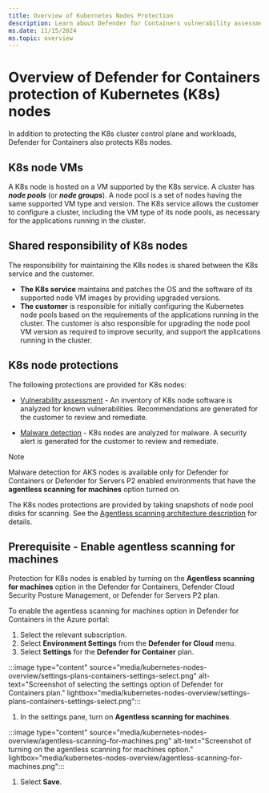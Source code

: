 ```yaml
---
title: Overview of Kubernetes Nodes Protection
description: Learn about Defender for Containers vulnerability assessment and malware detection for Kubernetes nodes.
ms.date: 11/15/2024
ms.topic: overview
---
```


# Overview of Defender for Containers protection of Kubernetes (K8s) nodes

In addition to protecting the K8s cluster control plane and workloads, Defender for Containers also protects K8s nodes.

## K8s node VMs

A K8s node is hosted on a VM supported by the K8s service. A cluster has ***node pools*** (or ***node groups***). A node pool is a set of nodes having the same supported VM type and version. The K8s service allows the customer to configure a cluster, including the VM type of its node pools, as necessary for the applications running in the cluster.

## Shared responsibility of K8s nodes

The responsibility for maintaining the K8s nodes is shared between the K8s service and the customer.

- **The K8s service** maintains and patches the OS and the software of its supported node VM images by providing upgraded versions.
- **The customer** is responsible for initially configuring the Kubernetes node pools based on the requirements of the applications running in the cluster. The customer is also responsible for upgrading the node pool VM version as required to improve security, and support the applications running in the cluster.

## K8s node protections

The following protections are provided for K8s nodes:

- [Vulnerability assessment](kubernetes-nodes-va.md) - An inventory of K8s node software is analyzed for known vulnerabilities. Recommendations are generated for the customer to review and remediate.

- [Malware detection](kubernetes-nodes-malware.md) - K8s nodes are analyzed for malware. A security alert is generated for the customer to review and remediate.

> [!Note]
> Malware detection for AKS nodes is available only for Defender for Containers or Defender for Servers P2 enabled environments that have the **agentless scanning for machines** option turned on.

The K8s nodes protections are provided by taking snapshots of node pool disks for scanning. See the [Agentless scanning architecture description](./concept-agentless-data-collection.md#how-agentless-scanning-works) for details.

## Prerequisite - Enable agentless scanning for machines

Protection for K8s nodes is enabled by turning on the **Agentless scanning for machines** option in the Defender for Containers, Defender Cloud Security Posture Management, or Defender for Servers P2 plan.

To enable the agentless scanning for machines option in Defender for Containers in the Azure portal:

1. Select the relevant subscription.
2. Select **Environment Settings** from the **Defender for Cloud** menu.
3. Select **Settings** for the **Defender for Container** plan.

:::image type="content" source="media/kubernetes-nodes-overview/settings-plans-containers-settings-select.png" alt-text="Screenshot of selecting the settings option of Defender for Containers plan." lightbox="media/kubernetes-nodes-overview/settings-plans-containers-settings-select.png":::

1. In the settings pane, turn on **Agentless scanning for machines**.

:::image type="content" source="media/kubernetes-nodes-overview/agentless-scanning-for-machines.png" alt-text="Screenshot of turning on the agentless scanning for machines option." lightbox="media/kubernetes-nodes-overview/agentless-scanning-for-machines.png":::

1. Select **Save**.
